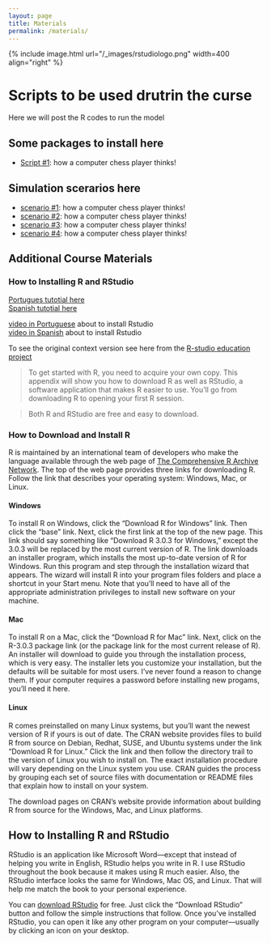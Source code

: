 ```yaml
---
layout: page
title: Materials
permalink: /materials/
---
```


{% include image.html url="/_images/rstudiologo.png" width=400 align="right" %}

# Scripts to be used drutrin the curse  
Here we will post the R codes to run the model 

## Some packages to install here 
* [Script #1](http://www.example.com/): how a computer chess player thinks!

## Simulation scerarios here

* [scenario #1](https://github.com/machado-lab/MHASpread_workshop_PAHO/tree/main/Control_action_scenarios/scenario_1/): how a computer chess player thinks!
* [scenario #2](https://github.com/machado-lab/MHASpread_workshop_PAHO/tree/main/Control_action_scenarios/scenario_2): how a computer chess player thinks!
* [scenario #3](https://github.com/machado-lab/MHASpread_workshop_PAHO/tree/main/Control_action_scenarios/scenario_3): how a computer chess player thinks!
* [scenario #4](https://github.com/machado-lab/MHASpread_workshop_PAHO/tree/main/Control_action_scenarios/scenario_4): how a computer chess player thinks!


## Additional Course Materials
### How to Installing R and RStudio

[Portugues tutotial here](http://leg.ufpr.br/~fernandomayer/aulas/ce083-2016-2/R-instalacao.html#) <br />
[Spanish tutotial here](https://sissa.crc-sas.org/wp-content/uploads/2020/10/Instalacion_R.html)

[video in Portuguese](https://www.youtube.com/watch?v=XsZLq6NpYOY&ab_channel=InferirEstat%C3%ADstica) about to install Rstudio  <br />
[video in Spanish](https://www.youtube.com/watch?v=D9Bp11iZssc&ab_channel=HanselOchoaMontero) about to install Rstudio


To see the original context version see here from the [R-studio education project](https://education.rstudio.com/learn/)

>To get started with R, you need to acquire your own copy. This appendix will show you how to download R as well as RStudio, a software application that makes R easier to use. You’ll go from downloading R to opening your first R session.

> Both R and RStudio are free and easy to download.

### How to Download and Install R

R is maintained by an international team of developers who make the language available through the web page of [The Comprehensive R Archive Network](https://cran.r-project.org/). The top of the web page provides three links for downloading R. Follow the link that describes your operating system: Windows, Mac, or Linux.

#### **Windows**
To install R on Windows, click the “Download R for Windows” link. Then click the “base” link. Next, click the first link at the top of the new page. This link should say something like “Download R 3.0.3 for Windows,” except the 3.0.3 will be replaced by the most current version of R. The link downloads an installer program, which installs the most up-to-date version of R for Windows. Run this program and step through the installation wizard that appears. The wizard will install R into your program files folders and place a shortcut in your Start menu. Note that you’ll need to have all of the appropriate administration privileges to install new software on your machine.

#### **Mac**
To install R on a Mac, click the “Download R for Mac” link. Next, click on the R-3.0.3 package link (or the package link for the most current release of R). An installer will download to guide you through the installation process, which is very easy. The installer lets you customize your installation, but the defaults will be suitable for most users. I’ve never found a reason to change them. If your computer requires a password before installing new progams, you’ll need it here.

#### **Linux**
R comes preinstalled on many Linux systems, but you’ll want the newest version of R if yours is out of date. The CRAN website provides files to build R from source on Debian, Redhat, SUSE, and Ubuntu systems under the link “Download R for Linux.” Click the link and then follow the directory trail to the version of Linux you wish to install on. The exact installation procedure will vary depending on the Linux system you use. CRAN guides the process by grouping each set of source files with documentation or README files that explain how to install on your system.

The download pages on CRAN’s website provide information about building R from source for the Windows, Mac, and Linux platforms.


## How to Installing R and RStudio

RStudio is an application like Microsoft Word—except that instead of helping you write in English, RStudio helps you write in R. I use RStudio throughout the book because it makes using R much easier. Also, the RStudio interface looks the same for Windows, Mac OS, and Linux. That will help me match the book to your personal experience.

You can [download RStudio](https://www.rstudio.com/products/rstudio/) for free. Just click the “Download RStudio” button and follow the simple instructions that follow. Once you’ve installed RStudio, you can open it like any other program on your computer—usually by clicking an icon on your desktop.

